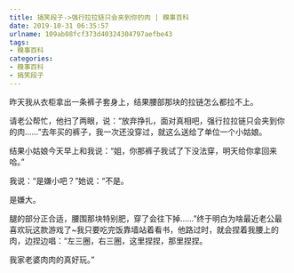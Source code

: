 ```yaml
---
title: 搞笑段子->强行拉拉链只会夹到你的肉 | 糗事百科
date: 2019-10-31 06:35:57
urlname: 109ab08fcf373d40324304797aefbe43
tags: 
- 糗事百科
categories:
- 糗事百科
- 搞笑段子
---
```

昨天我从衣柜拿出一条裤子套身上，结果腰部那块的拉链怎么都拉不上。

请老公帮忙，他扫了两眼，说：“放弃挣扎，面对真相吧，强行拉拉链只会夹到你的肉……”去年买的裤子，我一次还没穿过，就这么送给了单位一个小姑娘。

结果小姑娘今天早上和我说：“姐，你那裤子我试了下没法穿，明天给你拿回来哈。”

我说：“是嫌小吧？”她说：“不是。

是嫌大。

腿的部分正合适，腰围那块特别肥，穿了会往下掉……”终于明白为啥最近老公最喜欢玩这款游戏了~我只要吃完饭靠墙站着看书，他路过时，就会捏着我腰上的肉，边捏边唱：“左三圈，右三圈，这里捏捏，那里捏捏。

我家老婆肉肉的真好玩。”


